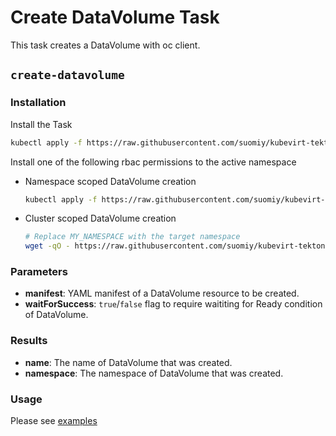 # Create DataVolume Task

This task creates a DataVolume with oc client.

## `create-datavolume`

### Installation

Install the Task

```bash
kubectl apply -f https://raw.githubusercontent.com/suomiy/kubevirt-tekton-tasks/master/tasks/create-datavolume/manifests/create-datavolume.yaml
```

Install one of the following rbac permissions to the active namespace
  - Namespace scoped DataVolume creation
    ```bash
    kubectl apply -f https://raw.githubusercontent.com/suomiy/kubevirt-tekton-tasks/master/tasks/create-datavolume/manifests/create-datavolume-namespace-rbac.yaml
    ```
  - Cluster scoped DataVolume creation
    ```bash
    # Replace MY_NAMESPACE with the target namespace
    wget -qO - https://raw.githubusercontent.com/suomiy/kubevirt-tekton-tasks/master/tasks/create-datavolume/manifests/create-datavolume-cluster-rbac.yaml | sed "s/TARGET_NAMESPACE/MY_NAMESPACE/" | kubectl apply -f -
    ```

### Parameters

- **manifest**: YAML manifest of a DataVolume resource to be created.
- **waitForSuccess**: `true`/`false` flag to require waititing for Ready condition of DataVolume.

### Results

- **name**: The name of DataVolume that was created.
- **namespace**: The namespace of DataVolume that was created.

### Usage

Please see [examples](examples)
